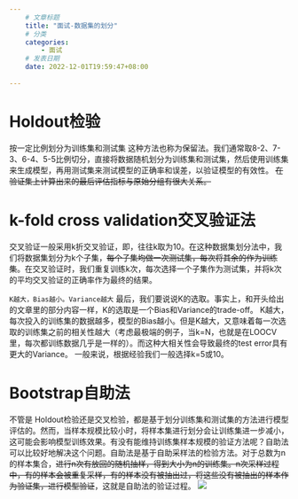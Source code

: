 ```yaml
---
    # 文章标题
    title: "面试-数据集的划分"
    # 分类
    categories: 
        - 面试
    # 发表日期
    date: 2022-12-01T19:59:47+08:00
    
--- 
```


# Holdout检验
按一定比例划分为训练集和测试集
这种方法也称为保留法。我们通常取8-2、7-3、6-4、5-5比例切分，直接将数据随机划分为训练集和测试集，然后使用训练集来生成模型，再用测试集来测试模型的正确率和误差，以验证模型的有效性。
~~在验证集上计算出来的最后评估指标与原始分组有很大关系。~~
# k-fold cross validation交叉验证法
交叉验证一般采用k折交叉验证，即，往往k取为10。在这种数据集划分法中，我们将数据集划分为k个子集，~~每个子集均做一次测试集，每次将其余的作为训练集~~。在交叉验证时，我们重复训练k次，每次选择一个子集作为测试集，并将k次的平均交叉验证的正确率作为最终的结果。

`K越大，Bias越小。Variance越大`
最后，我们要说说K的选取。事实上，和开头给出的文章里的部分内容一样，K的选取是一个Bias和Variance的trade-off。
K越大，每次投入的训练集的数据越多，模型的Bias越小。但是K越大，又意味着每一次选取的训练集之前的相关性越大（考虑最极端的例子，当k=N，也就是在LOOCV里，每次都训练数据几乎是一样的）。而这种大相关性会导致最终的test error具有更大的Variance。
一般来说，根据经验我们一般选择k=5或10。

# Bootstrap自助法
不管是 Holdout检验还是交叉检验，都是基于划分训练集和测试集的方法进行模型评估的。然而，当样本规模比较小时，将样本集进行划分会让训练集进一步减小，这可能会影响模型训练效果。有没有能维持训练集样本规模的验证方法呢？自助法可以比较好地解决这个问题。自助法是基于自助采样法的检验方法。对于总数为n的样本集合，~~进行n次有放回的随机抽样，得到大小为n的训练集。n次采样过程中，有的样本会被重复采样，有的样本没有被抽出过，将这些没有被抽出的样本作为验证集，进行模型验证~~，这就是自助法的验证过程。
![](https://upload-images.jianshu.io/upload_images/18339009-b82630dcdb34c575.png?imageMogr2/auto-orient/strip%7CimageView2/2/w/1240)
